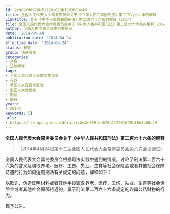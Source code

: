 ```yaml
---
id: 2c909fdd678bf17901678bf8d3b60c49
title: 全国人民代表大会常务委员会关于《中华人民共和国刑法》第二百六十六条的解释
LinkTitle: 关于《中华人民共和国刑法》第二百六十六条的解释（2014）
file: 全国人民代表大会常务委员会关于《中华人民共和国刑法》第二百六十六条的解释_20140424_2c909fdd678bf17901678bf8d3b60c49.docx
author: 全国人民代表大会常务委员会
date: '2014-04-24'
publication_date: '2014-04-24'
effective_date: '2014-04-24'
status: 有效
group: 法律解释
categories:
- 法律
- 法律解释
tags:
- 全国人民代表大会常务委员会
- 有效
- 全国人大及其常委会
- 全国人大常委会
- 刑法
- 解释
years:
- 2014年
keywords: []
urls:
- https://flk.npc.gov.cn/detail?id=2c909fdd678bf17901678bf8d3b60c49
---
```


**全国人民代表大会常务委员会关于《中华人民共和国刑法》第二百六十六条的解释**

> （2014年4月24日第十二届全国人民代表大会常务委员会第八次会议通过）

全国人民代表大会常务委员会根据司法实践中遇到的情况，讨论了刑法第二百六十六条的含义及骗取养老、医疗、工伤、失业、生育等社会保险金或者其他社会保障待遇的行为如何适用刑法有关规定的问题，解释如下：

以欺诈、伪造证明材料或者其他手段骗取养老、医疗、工伤、失业、生育等社会保险金或者其他社会保障待遇的，属于刑法第二百六十六条规定的诈骗公私财物的行为。

现予公告。
